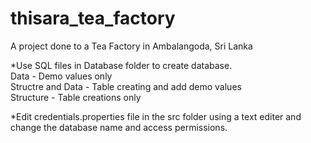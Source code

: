 # thisara_tea_factory<br/>
A project done to a Tea Factory in Ambalangoda, Sri Lanka<br/>

*Use SQL files in Database folder to create database.<br/>
	Data - Demo values only<br/>
	Structre and Data - Table creating and add demo values<br/>
	Structure - Table creations only<br/>

*Edit credentials.properties file in the src folder using a text editer and change the database name and access permissions.<br/>
